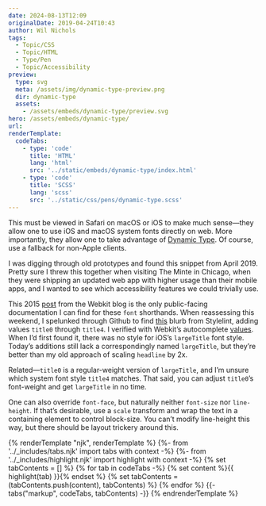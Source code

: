 ```yaml
---
date: 2024-08-13T12:09
originalDate: 2019-04-24T10:43
author: Wil Nichols
tags:
  - Topic/CSS
  - Topic/HTML
  - Type/Pen
  - Topic/Accessibility
preview: 
  type: svg
  meta: /assets/img/dynamic-type-preview.png
  dir: dynamic-type
  assets: 
    - /assets/embeds/dynamic-type/preview.svg
hero: /assets/embeds/dynamic-type/
url: 
renderTemplate:
  codeTabs: 
    - type: 'code'
      title: 'HTML'
      lang: 'html'
      src: '../static/embeds/dynamic-type/index.html'
    - type: 'code'
      title: 'SCSS'
      lang: 'scss'
      src: '../static/css/pens/dynamic-type.scss'
---
```

This must be viewed in Safari on macOS or iOS to make much sense—they allow one to use iOS and macOS system fonts directly on web. More importantly, they allow one to take advantage of [Dynamic Type](https://developer.apple.com/design/human-interface-guidelines/typography). Of course, use a fallback for non-Apple clients.

I was digging through old prototypes and found this snippet from April 2019. Pretty sure I threw this together when visiting The Minte in Chicago, when they were shipping an updated web app with higher usage than their mobile apps, and I wanted to see which accessibility features we could trivially use. 

This 2015 [post](https://webkit.org/blog/3709/using-the-system-font-in-web-content/) from the Webkit blog is the only public-facing documentation I can find for these `font` shorthands. When reassessing this weekend, I spelunked through Github to find [this](https://github.com/stylelint/stylelint/blob/ee3118d2460cddf469f959b5438d8aeab7e9584e/lib/reference/keywords.mjs#L29) blurb from Stylelint, adding values `title0` through `title4`. I verified with Webkit’s autocomplete [values](https://github.com/WebKit/WebKit/blob/7828ff0e5c37f0f9824cf3fd8633e16f34545d76/Source/WebInspectorUI/UserInterface/Models/CSSKeywordCompletions.js#L629). When I’d first found it, there was no style for iOS’s `largeTitle` font style. Today’s additions still lack a correspondingly named `largeTitle`, but they’re better than my old approach of scaling `headline` by 2x.

Related—`title0` is a regular-weight version of `largeTitle`, and I’m unsure which system font style `title4` matches. That said, you can adjust `title0`’s font-weight and get `largeTitle` in no time.

One can also override `font-face`, but naturally neither `font-size` nor `line-height`. If that’s desirable, use a `scale` transform and wrap the text in a containing element to control block-size. You can’t modify line-height this way, but there should be layout trickery around this. 

{% renderTemplate "njk", renderTemplate %}
  {%- from '../_includes/tabs.njk' import tabs with context -%}
  {%- from '../_includes/highlight.njk' import highlight with context -%}
  {% set tabContents = [] %}
  {% for tab in codeTabs -%}
      {% set content %}{{ highlight(tab) }}{% endset %}
      {% set tabContents = (tabContents.push(content), tabContents) %}
  {% endfor %}
  {{- tabs("markup", codeTabs, tabContents) -}}
{% endrenderTemplate %}
